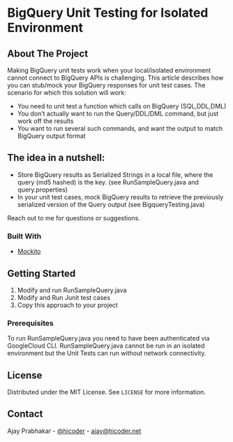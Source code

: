 
# BigQuery Unit Testing for Isolated Environment

<!-- ABOUT THE PROJECT -->
## About The Project

Making BigQuery unit tests work when your local/isolated environment cannot connect to BigQuery APIs is challenging. This article describes how you can stub/mock your BigQuery responses for unit test cases.
The scenario for which this solution will work:
* You need to unit test a function which calls on BigQuery (SQL,DDL,DML)
* You don’t actually want to run the Query/DDL/DML command, but just work off the results
* You want to run several such commands, and want the output to match BigQuery output format

## The idea in a nutshell:
* Store BigQuery results as Serialized Strings in a local file, where the query (md5 hashed) is the key. (see RunSampleQuery.java and query.properties)
* In your unit test cases, mock BigQuery results to retrieve the previously serialized version of the Query output (see BigqueryTesting.java)

Reach out to me for questions or suggestions. 
 

### Built With
* [Mockito](https://site.mockito.org)


<!-- GETTING STARTED -->
## Getting Started

1. Modify and run RunSampleQuery.java
2. Modify and Run Junit test cases
3. Copy this approach to your project 

### Prerequisites

To run RunSampleQuery.java you need to have been authenticated via GoogleCloud CLI. RunSampleQuery.java cannot be run in an isolated environment but the Unit Tests can run without network connectivity.

<!-- LICENSE -->
## License

Distributed under the MIT License. See `LICENSE` for more information.



<!-- CONTACT -->
## Contact

Ajay Prabhakar - [@hicoder](https://twitter.com/hicoder) - ajay@hicoder.net

